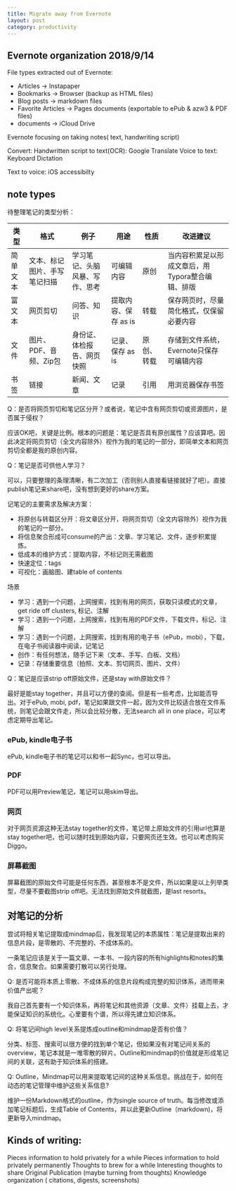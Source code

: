 ```yaml
---
title: Migrate away from Evernote
layout: post
category: productivity
---
```


## Evernote organization 2018/9/14

File types extracted out of Evernote:

* Articles -> Instapaper
* Bookmarks -> Browser (backup as HTML files)
* Blog posts -> markdown files
* Favorite Articles -> Pages documents (exportable to ePub & azw3 & PDF files)
* documents -> iCloud Drive

Evernote focusing on taking notes( text, handwriting script)

Convert:
Handwritten script to text(OCR): Google Translate
Voice to text: Keyboard Dictation

Text to voice: iOS accessibilty


## note types

待整理笔记的类型分析：

| 类型     | 格式                         | 例子                           | 用途                 | 性质       | 改进建议                                         |
| -------- | ---------------------------- | ------------------------------ | -------------------- | ---------- | ------------------------------------------------ |
| 简单文本 | 文本、标记图片、手写笔记扫描 | 学习笔记、头脑风暴、写作、思考 | 可编辑内容           | 原创       | 当内容积累足以形成文章后，用Typora整合编辑、排版 |
| 富文本   | 网页剪切                     | 问答、知识                     | 提取内容、保存 as is | 转载       | 保存网页时，尽量简化格式，仅保留必要内容         |
| 文件     | 图片、PDF、音频、Zip包       | 身份证、体检报告、网页快照     | 记录、保存 as is     | 原创、转载 | 存储到文件系统，Evernote只保存可编辑内容         |
| 书签     | 链接                         | 新闻、文章                     | 记录                 | 引用       | 用浏览器保存书签                                 |

Q：是否将网页剪切和笔记区分开？或者说，笔记中含有网页剪切或资源图片，是否属于侵权？

应该OK吧，关键是比例。根本的问题是：笔记是否具有原创属性？应该算吧。因此决定将网页剪切（全文内容除外）视作为我的笔记的一部分，即简单文本和网页剪切全都是我的原创内容。

Q：笔记是否可供他人学习？

可以，只要整理的条理清晰，有二次加工（否则别人直接看链接就好了吧）。直接publish笔记来share吧，没有想到更好的share方案。

记笔记的主要需求及解决方案：

* 将原创与转载区分开：将文章区分开，将网页剪切（全文内容除外）视作为我的笔记的一部分。 
* 将信息聚合形成可consume的产出：文章、学习笔记、文件，逐步积累提炼。 
* 低成本的维护方式：提取内容，不标记则无需截图 
* 快速定位：tags 
* 可视化：画脑图、建table of contents 

场景

- 学习：遇到一个问题，上网搜索，找到有用的网页，获取只读模式的文章，get ride off clusters, 标记、注解
- 学习：遇到一个问题，上网搜索，找到有用的PDF文件，下载文件，标记、注解
- 学习：遇到一个问题，上网搜索，找到有用的电子书（ePub，mobi），下载，在电子书阅读器中阅读，记笔记
- 创作：有任何想法，随手记下来（文本、手写、白板、文档）
- 记录：存储重要信息（拍照、文本、剪切网页、图片、文件）


Q：笔记是应该strip off原始文件，还是stay with原始文件？

最好是能stay together，并且可以方便的查阅。但是有一些考虑，比如能否导出。对于ePub, mobi, pdf，笔记如果跟文件一起，因为文件比较适合放在文件系统，则笔记会跟文件走，所以会比较分散，无法search all in one place，可以考虑定期导出笔记。

### ePub, kindle电子书

ePub, kindle电子书的笔记可以和书一起Sync，也可以导出。

### PDF

PDF可以用Preview笔记，笔记可以用skim导出。

### 网页

对于网页资源这种无法stay together的文件，笔记带上原始文件的引用url也算是stay together吧，也可以随时找到原始内容，只要网页还生效。也可以考虑购买Diggo。

### 屏幕截图

屏幕截图的原始文件可能是任何东西，甚至根本不是文件，所以如果是以上列举类型，尽量不要截图strip off吧。无法找到原始文件就截图，是last resorts。


## 对笔记的分析


尝试将相关笔记提取成mindmap后，我发现笔记的本质属性：笔记是提取出来的信息片段，是零散的、不完整的、不成体系的。

一条笔记应该是关于一篇文章、一本书、一段内容的所有highlights和notes的集合，信息聚合。如果需要打散可以另行处理。

Q: 是否可能将本质上零散、不成体系的信息片段构成完整的知识体系，进而带来价值产出呢？

我自己首先要有一个知识体系，再将笔记和其他资源（文章、文件）挂载上去，才能保证知识的系统化。心里要有个谱，所以得先建立知识体系。

Q: 将笔记间high level关系提炼成outline和mindmap是否有价值？

分类、标签、搜索可以很方便的找到单个笔记，但如果没有对笔记间关系的overview，笔记本就是一堆零散的碎片。Outline和mindmap的价值就是形成笔记间的关联，这有助于知识体系的搭建。

Q: Outline，Mindmap可以用来提取笔记间的这种关系信息。挑战在于，如何在动态的笔记管理中维护这些关系信息?

维护一份Markdown格式的outline，作为single source of truth。每当修改或添加笔记标题后，生成Table of Contents，并以此更新Outline（markdown)，将更新导入mindmap。


## Kinds of writing:

Pieces information to hold privately for a while
Pieces information to hold privately permanently
Thoughts to brew for a while
Interesting thoughts to share
Original Publication (maybe turning from thoughts)
Knowledge organization ( citations, digests, screenshots)